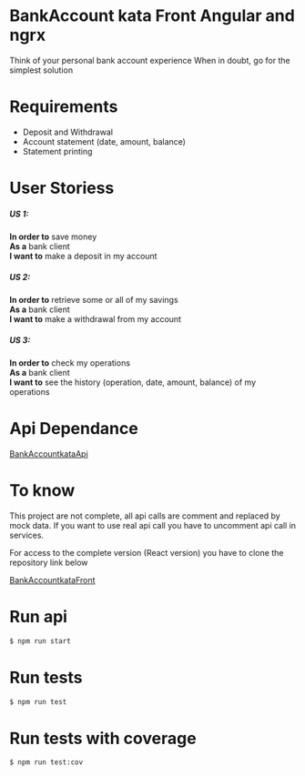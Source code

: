 # BankAccount kata Front Angular and ngrx
Think of your personal bank account experience When in doubt, go for the simplest solution

# Requirements
- Deposit and Withdrawal
- Account statement (date, amount, balance)
- Statement printing
 
# User Storiess
##### US 1:
**In order to** save money  
**As a** bank client  
**I want to** make a deposit in my account  
 
##### US 2: 
**In order to** retrieve some or all of my savings  
**As a** bank client  
**I want to** make a withdrawal from my account  
 
##### US 3: 
**In order to** check my operations  
**As a** bank client  
**I want to** see the history (operation, date, amount, balance)  of my operations  


# Api Dependance
[BankAccountkataApi](https://github.com/emilindadie/BankAccountKataApi)

# To know
This project are not complete, all api calls are comment and replaced by mock data.
If you want to use real api call you have to uncomment api call in services.

For access to the complete version (React version) you have to clone the repository link below

[BankAccountkataFront](https://github.com/emilindadie/BankAccountKataFront)

# Run api
```sh
$ npm run start
```

# Run tests
```sh
$ npm run test  
```

# Run tests with coverage
```sh
$ npm run test:cov 